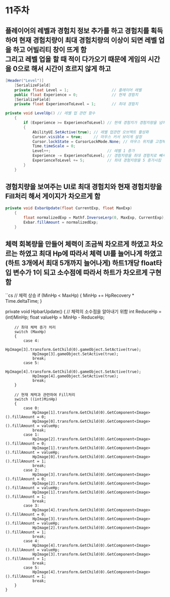 # 11주차

## 플레이어의 레벨과 경험치 정보 추가를 하고 경험치를 획득하여 현재 경험치량이 최대 경험치량의 이상이 되면 레벨 업을 하고 어빌리티 창이 뜨게 함 </br> 그리고 레벨 업을 할 때 적이 다가오기 때문에 게임의 시간을 0으로 해서 시간이 흐르지 않게 하고 
```cs
[Header("Level")]
    [SerializeField]
    private float Level = 1;                   // 플레이어 레벨
    public float Experience = 0;               // 현재 경험치
    [SerializeField]
    private float ExperienceToLevel = 1;       // 최대 경험치

private void LevelUp() // 레벨 업 관련 함수
    {
        if (Experience >= ExperienceToLevel) // 현재 경험치가 경험치량을 넘어가게 되면
        {
            AbilityUI.SetActive(true); // 레벨 업관련 오브젝트 활성화
            Cursor.visible = true;     // 마우스 커서 보이게 설정
            Cursor.lockState = CursorLockMode.None; // 마우스 위치를 고정해제
            Time.timeScale = 0;
            Level++;                         // 레벨 1 증가
            Experience -= ExperienceToLevel; // 경험치량을 최대 경험치로 빼서 초과한 경험치 들어오게 구현
            ExperienceToLevel += 5;          // 최대 경험치량을 5 증가시킴
        }
    }
```


## 경험치량을 보여주는 UI로 최대 경험치와 현재 경험치량을 Fill처리 해서 게이지가 차오르게 함
```cs
private void ExbarUpdate(float CurrentExp, float MaxExp)
    {
        float normalizedExp = Mathf.InverseLerp(0, MaxExp, CurrentExp);
        Exbar.fillAmount = normalizedExp;
    }
```

## 체력 회복량을 만들어 체력이 조금씩 차오르게 하였고 차오르는 하였고 최대 Hp에 따라서 체력 UI를 늘어나게 하였고(하트 3개에서 최대 5개까지 늘어나게) 하트1개당 float타입 변수가 1이 되고 소수점에 따라서 하트가 차오르게 구현 함
``cs
// 체력 상승
        if (MinHp < MaxHp)
        {
            MinHp += HpRecovery * Time.deltaTime;
        }

private void HpbarUpdate()
    {
        // 체력의 소수점을 알아내기 위함
        int ReduceHp = (int)MinHp;
        float valueHp = MinHp - ReduceHp;

        // 최대 체력 증가 처리
        switch (MaxHp)
        {
            case 4:
                HpImage[3].transform.GetChild(0).gameObject.SetActive(true);
                HpImage[3].gameObject.SetActive(true);
                break;
            case 5:
                HpImage[4].transform.GetChild(0).gameObject.SetActive(true);
                HpImage[4].gameObject.SetActive(true);
                break;
        }

        // 현재 체력과 관련하여 Fill처리
        switch ((int)MinHp)
        {
            case 0:
                HpImage[1].transform.GetChild(0).GetComponent<Image>().fillAmount = 0;
                HpImage[0].transform.GetChild(0).GetComponent<Image>().fillAmount = valueHp;
                break;
            case 1:
                HpImage[2].transform.GetChild(0).GetComponent<Image>().fillAmount = 0;
                HpImage[1].transform.GetChild(0).GetComponent<Image>().fillAmount = valueHp;
                HpImage[0].transform.GetChild(0).GetComponent<Image>().fillAmount = 1;
                break;
            case 2:
                HpImage[3].transform.GetChild(0).GetComponent<Image>().fillAmount = 0;
                HpImage[2].transform.GetChild(0).GetComponent<Image>().fillAmount = valueHp;
                HpImage[1].transform.GetChild(0).GetComponent<Image>().fillAmount = 1;
                break;
            case 3:
                HpImage[4].transform.GetChild(0).GetComponent<Image>().fillAmount = 0;
                HpImage[3].transform.GetChild(0).GetComponent<Image>().fillAmount = valueHp;
                HpImage[2].transform.GetChild(0).GetComponent<Image>().fillAmount = 1;
                break;
            case 4:
                HpImage[4].transform.GetChild(0).GetComponent<Image>().fillAmount = valueHp;
                HpImage[3].transform.GetChild(0).GetComponent<Image>().fillAmount = 1;
                break;
            case 5:
                HpImage[4].transform.GetChild(0).GetComponent<Image>().fillAmount = 1;
                break;
        }
    }
```
